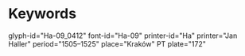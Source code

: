 # Keywords
glyph-id="Ha-09_0412"
font-id="Ha-09"
printer-id="Ha"
printer="Jan Haller"
period="1505–1525"
place="Kraków"
PT plate="172"
